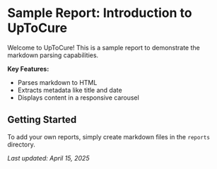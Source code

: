 # Sample Report: Introduction to UpToCure

Welcome to UpToCure! This is a sample report to demonstrate the markdown parsing capabilities.

**Key Features:**
* Parses markdown to HTML
* Extracts metadata like title and date
* Displays content in a responsive carousel

## Getting Started

To add your own reports, simply create markdown files in the `reports` directory.

*Last updated: April 15, 2025*
